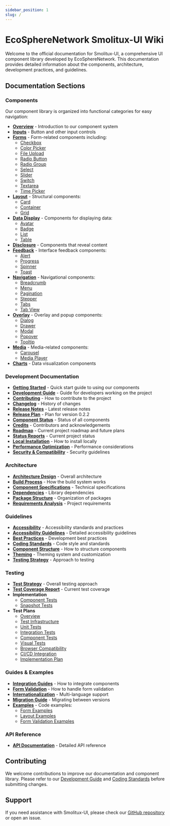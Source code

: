 ```yaml
---
sidebar_position: 1
slug: /
---
```


# EcoSphereNetwork Smolitux-UI Wiki

Welcome to the official documentation for Smolitux-UI, a comprehensive UI component library developed by EcoSphereNetwork. This documentation provides detailed information about the components, architecture, development practices, and guidelines.

## Documentation Sections

### Components

Our component library is organized into functional categories for easy navigation:

- **[Overview](components/overview.md)** - Introduction to our component system
- **[Inputs](components/inputs/button.md)** - Button and other input controls
- **[Forms](components/forms/form-control.md)** - Form-related components including:
  - [Checkbox](components/forms/checkbox.md)
  - [Color Picker](components/forms/colorpicker.md)
  - [File Upload](components/forms/fileupload.md)
  - [Radio Button](components/forms/radio.md)
  - [Radio Group](components/forms/radiogroup.md)
  - [Select](components/forms/select.md)
  - [Slider](components/forms/slider.md)
  - [Switch](components/forms/switch.md)
  - [Textarea](components/forms/textarea.md)
  - [Time Picker](components/forms/timepicker.md)
- **[Layout](components/layout/card.md)** - Structural components:
  - [Card](components/layout/card.md)
  - [Container](components/layout/container.md)
  - [Grid](components/layout/grid.md)
- **[Data Display](components/data-display/table.md)** - Components for displaying data:
  - [Avatar](components/data-display/avatar.md)
  - [Badge](components/data-display/badge.md)
  - [List](components/data-display/list.md)
  - [Table](components/data-display/table.md)
- **[Disclosure](components/disclosure/accordion.md)** - Components that reveal content
- **[Feedback](components/feedback/alert.md)** - Interface feedback components:
  - [Alert](components/feedback/alert.md)
  - [Progress](components/feedback/progress.md)
  - [Spinner](components/feedback/spinner.md)
  - [Toast](components/feedback/toast.md)
- **[Navigation](components/navigation/menu.md)** - Navigational components:
  - [Breadcrumb](components/navigation/breadcrumb.md)
  - [Menu](components/navigation/menu.md)
  - [Pagination](components/navigation/pagination.md)
  - [Stepper](components/navigation/stepper.md)
  - [Tabs](components/navigation/tabs.md)
  - [Tab View](components/navigation/tabview.md)
- **[Overlay](components/overlay/modal.md)** - Overlay and popup components:
  - [Dialog](components/overlay/dialog.md)
  - [Drawer](components/overlay/drawer.md)
  - [Modal](components/overlay/modal.md)
  - [Popover](components/overlay/popover.md)
  - [Tooltip](components/overlay/tooltip.md)
- **[Media](components/media/carousel.md)** - Media-related components:
  - [Carousel](components/media/carousel.md)
  - [Media Player](components/media/mediaplayer.md)
- **[Charts](components/charts/line-chart.md)** - Data visualization components

### Development Documentation

- **[Getting Started](guides/quickstart.md)** - Quick start guide to using our components
- **[Development Guide](development/guide.md)** - Guide for developers working on the project
- **[Contributing](development/contributing.md)** - How to contribute to the project
- **[Changelog](development/changelog.md)** - History of changes
- **[Release Notes](development/releases/v0.2.2.md)** - Latest release notes
- **[Release Plan](development/release-plan-0.2.2.md)** - Plan for version 0.2.2
- **[Component Status](development/component-status.md)** - Status of all components
- **[Credits](development/credits.md)** - Contributors and acknowledgements
- **[Roadmap](development/roadmap.md)** - Current project roadmap and future plans
- **[Status Reports](development/status-report.md)** - Current project status
- **[Local Installation](development/local-installation.md)** - How to install locally
- **[Performance Optimization](development/performance-optimization.md)** - Performance considerations
- **[Security & Compatibility](development/security-compatibility.md)** - Security guidelines

### Architecture

- **[Architecture Design](architecture/architecture-design.md)** - Overall architecture
- **[Build Process](architecture/build-process.md)** - How the build system works
- **[Component Specifications](architecture/component-specification.md)** - Technical specifications
- **[Dependencies](architecture/dependencies.md)** - Library dependencies
- **[Package Structure](architecture/package-structure.md)** - Organization of packages
- **[Requirements Analysis](architecture/requirements-analysis.md)** - Project requirements

### Guidelines

- **[Accessibility](accessibility/README.md)** - Accessibility standards and practices
- **[Accessibility Guidelines](guidelines/accessibility.md)** - Detailed accessibility guidelines
- **[Best Practices](guidelines/best-practices.md)** - Development best practices
- **[Coding Standards](guidelines/coding-standards.md)** - Code style and standards
- **[Component Structure](guidelines/component-structure.md)** - How to structure components
- **[Theming](guidelines/theming/index.md)** - Theming system and customization
- **[Testing Strategy](guidelines/testing-strategy.md)** - Approach to testing

### Testing

- **[Test Strategy](testing/test-strategy.md)** - Overall testing approach
- **[Test Coverage Report](testing/test-coverage-report.md)** - Current test coverage
- **Implementation**
  - [Component Tests](testing/implementation/component-tests.md)
  - [Snapshot Tests](testing/implementation/snapshot-tests.md)
- **Test Plans**
  - [Overview](testing/testplan/01-Testplan-Übersicht.md)
  - [Test Infrastructure](testing/testplan/02-Testinfrastruktur.md)
  - [Unit Tests](testing/testplan/03-Unit-Tests.md)
  - [Integration Tests](testing/testplan/04-Integrationstests.md)
  - [Component Tests](testing/testplan/05-Spezielle-Komponententests.md)
  - [Visual Tests](testing/testplan/06-Visuelle-Tests.md)
  - [Browser Compatibility](testing/testplan/07-Browserkompatibilitätstests.md)
  - [CI/CD Integration](testing/testplan/08-CI-CD-Integration.md)
  - [Implementation Plan](testing/testplan/09-Implementierungsplan.md)

### Guides & Examples

- **[Integration Guides](guides/quickstart.md)** - How to integrate components
- **[Form Validation](guides/form-validation.md)** - How to handle form validation
- **[Internationalization](guides/internationalization.md)** - Multi-language support
- **[Migration Guide](guides/migration-guide.md)** - Migrating between versions
- **[Examples](examples/form-examples.md)** - Code examples:
  - [Form Examples](examples/form-examples.md)
  - [Layout Examples](examples/layout-examples.md)
  - [Form Validation Examples](examples/form-validation-examples.md)

### API Reference

- **[API Documentation](api/reference.md)** - Detailed API reference

## Contributing

We welcome contributions to improve our documentation and component library. Please refer to our [Development Guide](development/guide.md) and [Coding Standards](guidelines/coding-standards.md) before submitting changes.

## Support

If you need assistance with Smolitux-UI, please check our [GitHub repository](https://github.com/EcoSphereNetwork/smolitux-ui) or open an issue.

